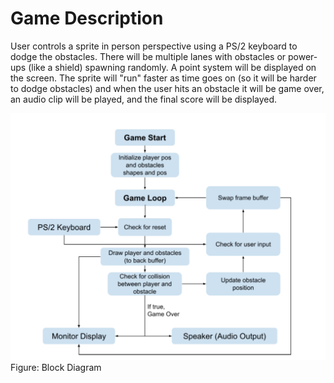 # Game Description

User controls a sprite in  person perspective using a PS/2 keyboard to dodge the obstacles. There will be multiple lanes with obstacles or power-ups (like a shield) spawning randomly. A point system will be displayed on the screen. The sprite will "run" faster as time goes on (so it will be harder to dodge obstacles) and when the user hits an obstacle it will be game over, an audio clip will be played, and the final score will be displayed.

![Block Diagram](milestone1/block-diagram.png)
<br>
Figure: Block Diagram